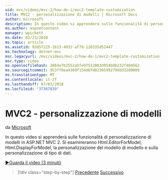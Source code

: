 ```yaml
---
uid: mvc/videos/mvc-2/how-do-i/mvc2-template-customization
title: MVC2 - personalizzazione di modelli | Microsoft Docs
author: microsoft
description: In questo video si apprenderà sulle funzionalità di personalizzazione di modelli in ASP.NET MVC 2. Si esamineranno Html.EditorForModel, Html.DisplayForModel, modello Templ...
ms.author: aspnetcontent
manager: wpickett
ms.date: 03/23/2010
ms.topic: article
ms.assetid: 93d5f225-1b13-4932-af79-120335d52447
ms.technology: dotnet-mvc
msc.legacyurl: /mvc/videos/mvc-2/how-do-i/mvc2-template-customization
msc.type: video
ms.openlocfilehash: 2864e7b2552a5fe97512003d954b0b232f404562
ms.sourcegitcommit: 953ff9ea4369f154d6fd0239599279ddd3280009
ms.translationtype: MT
ms.contentlocale: it-IT
ms.lasthandoff: 07/03/2018
ms.locfileid: "37367839"
---
```

<a name="mvc2---template-customization"></a>MVC2 - personalizzazione di modelli
====================
da [Microsoft](https://github.com/microsoft)

In questo video si apprenderà sulle funzionalità di personalizzazione di modelli in ASP.NET MVC 2. Si esamineranno Html.EditorForModel, Html.DisplayForModel, la personalizzazione del modello di modello e sulla personalizzazione di tipo di dati.

[&#9654;Guarda il video (3 minuti)](https://channel9.msdn.com/Blogs/ASP-NET-Site-Videos/mvc2-template-customization)

> [!div class="step-by-step"]
> [Precedente](mvc2-model-validation.md)
> [Successivo](aspnet-mvc-2-areas.md)
